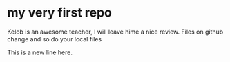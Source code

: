 # my very first repo

Kelob is an awesome teacher, I will leave hime a nice review. Files on github change and so do your local files

This is a new line here.

